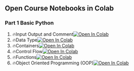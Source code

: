 ## Open Course Notebooks in Colab

### Part 1 Basic Python
1. 🔥Input Output and Comment[![Open In Colab](https://colab.research.google.com/assets/colab-badge.svg)](https://colab.research.google.com/github/p810034/course_3.0/blob/main/01_Python/Part1_Python/1_Input_Output_and_Comment.ipynb)
2. 🔥Data Type[![Open In Colab](https://colab.research.google.com/assets/colab-badge.svg)](https://colab.research.google.com/github/p810034/course_3.0/blob/main/01_Python/Part1_Python/2_Data_Type.ipynb)
3. 🔥Containers[![Open In Colab](https://colab.research.google.com/assets/colab-badge.svg)](https://colab.research.google.com/github/p810034/course_3.0/blob/main/01_Python/Part1_Python/3_Containers.ipynb)
4. 🔥Control Flow[![Open In Colab](https://colab.research.google.com/assets/colab-badge.svg)](https://colab.research.google.com/github/p810034/course_3.0/blob/main/01_Python/Part1_Python/4_Control_Flow.ipynb)
5. 🔥Functions[![Open In Colab](https://colab.research.google.com/assets/colab-badge.svg)](https://colab.research.google.com/github/p810034/course_3.0/blob/main/01_Python/Part1_Python/5_Functions.ipynb)
6. 🔥Object Oriented Programming (OOP)[![Open In Colab](https://colab.research.google.com/assets/colab-badge.svg)](https://colab.research.google.com/github/p810034/course_3.0/blob/main/01_Python/Part1_Python/6_Object_Oriented_Programming.ipynb)
